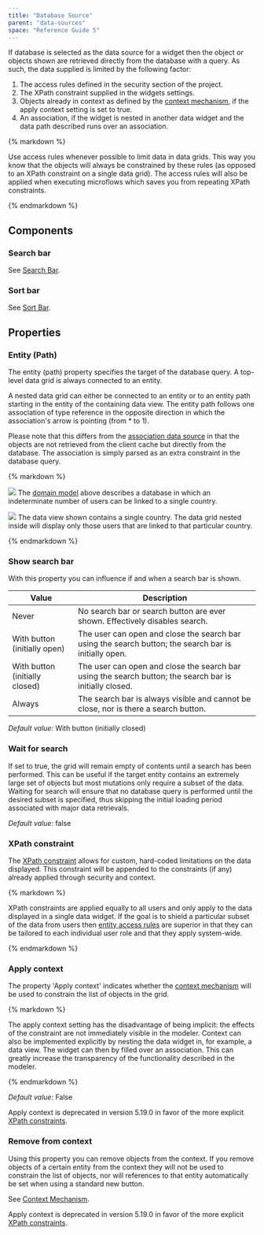 ```yaml
---
title: "Database Source"
parent: "data-sources"
space: "Reference Guide 5"
---
```



If database is selected as the data source for a widget then the object or objects shown are retrieved directly from the database with a query. As such, the data supplied is limited by the following factor:

1.  The access rules defined in the security section of the project.
2.  The XPath constraint supplied in the widgets settings.
3.  Objects already in context as defined by the [context mechanism](context-mechanism), if the apply context setting is set to true.
4.  An association, if the widget is nested in another data widget and the data path described runs over an association.

<div class="alert alert-success">{% markdown %}

Use access rules whenever possible to limit data in data grids. This way you know that the objects will always be constrained by these rules (as opposed to an XPath constraint on a single data grid). The access rules will also be applied when executing microflows which saves you from repeating XPath constraints.

{% endmarkdown %}</div>

## Components

### Search bar

See [Search Bar](search-bar).

### Sort bar

See [Sort Bar](sort-bar).

## Properties

### Entity (Path)

The entity (path) property specifies the target of the database query. A top-level data grid is always connected to an entity.

A nested data grid can either be connected to an entity or to an entity path starting in the entity of the containing data view. The entity path follows one association of type reference in the opposite direction in which the association's arrow is pointing (from * to 1).

Please note that this differs from the [association data source](association-source) in that the objects are not retrieved from the client cache but directly from the database. The association is simply parsed as an extra constraint in the database query.

<div class="alert alert-info">{% markdown %}

![](attachments/4522257/4751410.jpg)
The [domain model](domain-model) above describes a database in which an indeterminate number of users can be linked to a single country.

![](attachments/4522257/4751413.jpg)
The data view shown contains a single country. The data grid nested inside will display only those users that are linked to that particular country.

{% endmarkdown %}</div>

### Show search bar

With this property you can influence if and when a search bar is shown.

<table><thead><tr><th class="confluenceTh">Value</th><th class="confluenceTh">Description</th></tr></thead><tbody><tr><td class="confluenceTd">Never</td><td class="confluenceTd">No search bar or search button are ever shown. Effectively disables search.</td></tr><tr><td class="confluenceTd">With button (initially open)</td><td class="confluenceTd">The user can open and close the search bar using the search button; the search bar is initially open.</td></tr><tr><td class="confluenceTd">With button (initially closed)</td><td class="confluenceTd">The user can open and close the search bar using the search button; the search bar is initially closed.</td></tr><tr><td class="confluenceTd">Always</td><td class="confluenceTd">The search bar is always visible and cannot be close, nor is there a search button.</td></tr></tbody></table>

_Default value:_ With button (initially closed)

### Wait for search

If set to true, the grid will remain empty of contents until a search has been performed. This can be useful if the target entity contains an extremely large set of objects but most mutations only require a subset of the data. Waiting for search will ensure that no database query is performed until the desired subset is specified, thus skipping the initial loading period associated with major data retrievals.

_Default value:_ false

### XPath constraint

The [XPath constraint](xpath-constraints) allows for custom, hard-coded limitations on the data displayed. This constraint will be appended to the constraints (if any) already applied through security and context.

<div class="alert alert-warning">{% markdown %}

XPath constraints are applied equally to all users and only apply to the data displayed in a single data widget. If the goal is to shield a particular subset of the data from users then [entity access rules](access-rules) are superior in that they can be tailored to each individual user role and that they apply system-wide.

{% endmarkdown %}</div>

### Apply context

The property 'Apply context' indicates whether the [context mechanism](context-mechanism) will be used to constrain the list of objects in the grid.

<div class="alert alert-success">{% markdown %}

The apply context setting has the disadvantage of being implicit: the effects of the constraint are not immediately visible in the modeler. Context can also be implemented explicitly by nesting the data widget in, for example, a data view. The widget can then by filled over an association. This can greatly increase the transparency of the functionality described in the modeler.

{% endmarkdown %}</div>

_Default value_: False

Apply context is deprecated in version 5.19.0 in favor of the more explicit [XPath constraints](xpath-constraints).

### Remove from context

Using this property you can remove objects from the context. If you remove objects of a certain entity from the context they will not be used to constrain the list of objects, nor will references to that entity automatically be set when using a standard new button.

See [Context Mechanism](context-mechanism).

Apply context is deprecated in version 5.19.0 in favor of the more explicit [XPath constraints](xpath-constraints).
